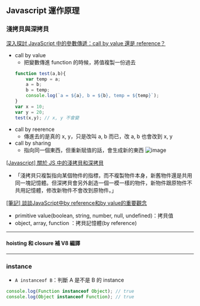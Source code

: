 ## Javascript 運作原理
### 淺拷貝與深拷貝
[深入探討 JavaScript 中的參數傳遞：call by value 還是 reference？](https://github.com/aszx87410/blog/issues/30)
- call by value
    - 把變數傳進 function 的時候，將值複製一份過去
    ```javascript
    function test(a,b){
        var temp = a;
        a = b;
        b = temp;
        console.log(`a = ${a}, b = ${b}, temp = ${temp}`);
    }
    var x = 10;
    var y = 20;
    test(x,y); // x, y 不會變
    ```
- call by reerence
    - 傳進去的是真的 x, y，只是改叫 a, b 而已，改 a, b 也會改到 x, y 
- call by sharing
    - 指向同一個東西，但重新賦值的話，會生成新的東西
![image](https://user-images.githubusercontent.com/2755720/49351766-ea1a2a00-f6ef-11e8-8ea4-f6a04b5997be.png)


[[Javascript] 關於 JS 中的淺拷貝和深拷貝](http://larry850806.github.io/2016/09/20/shallow-vs-deep-copy/)
- 「淺拷貝只複製指向某個物件的指標，而不複製物件本身，新舊物件還是共用同一塊記憶體。但深拷貝會另外創造一個一模一樣的物件，新物件跟原物件不共用記憶體，修改新物件不會改到原物件。」


[[筆記] 談談JavaScript中by reference和by value的重要觀念](https://pjchender.blogspot.com/2016/03/javascriptby-referenceby-value.html)
- primitive value(boolean, string, number, null, undefined)：拷貝值
- object, array, function ：拷貝記憶體(by reference)

---
#### hoisting 和 closure 補 V8 編譯

---

### instance
- `A instanceof B`：判斷 A 是不是 B 的 instance
```javascript
console.log(Function instanceof Object); // true
console.log(Object instanceof Function); // true
```
